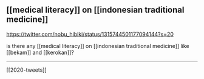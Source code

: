 ## [[medical literacy]] on [[indonesian traditional medicine]]
https://twitter.com/nobu_hibiki/status/1315744501177094144?s=20

is there any [[medical literacy]] on [[indonesian traditional medicine]] like [[bekam]] and [[kerokan]]? 

___

[[2020-tweets]]